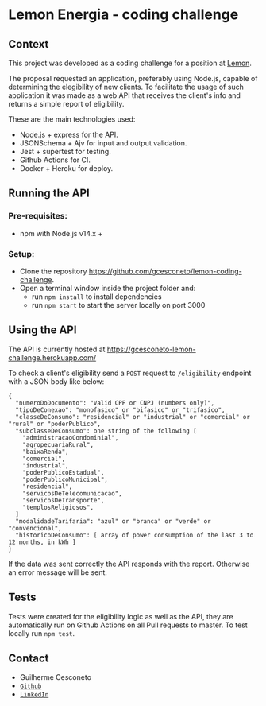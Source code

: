 # Lemon Energia - coding challenge

## Context

This project was developed as a coding challenge for a position at [Lemon](https://www.energialemon.com.br/).

The proposal requested an application, preferably using Node.js, capable of determining the elegibility of new clients. To facilitate the usage of such application it was made as a web API that receives the client's info and returns a simple report of eligibility.


These are the main technologies used:
* Node.js + express for the API.
* JSONSchema + Ajv for input and output validation.
* Jest + supertest for testing.
* Github Actions for CI.
* Docker + Heroku for deploy.


## Running the API

### Pre-requisites:
* npm with Node.js v14.x +
### Setup:
* Clone the repository https://github.com/gcesconeto/lemon-coding-challenge.
* Open a terminal window inside the project folder and:
  * run `npm install` to install dependencies
  * run `npm start` to start the server locally on port 3000

## Using the API

The API is currently hosted at https://gcesconeto-lemon-challenge.herokuapp.com/

To check a client's eligibility send a `POST` request to `/eligibility` endpoint with a JSON body like below:

```
{
  "numeroDoDocumento": "Valid CPF or CNPJ (numbers only)",
  "tipoDeConexao": "monofasico" or "bifasico" or "trifasico",
  "classeDeConsumo": "residencial" or "industrial" or "comercial" or "rural" or "poderPublico",
  "subclasseDeConsumo": one string of the following [
    "administracaoCondominial",
    "agropecuariaRural",
    "baixaRenda",
    "comercial",
    "industrial",
    "poderPublicoEstadual",
    "poderPublicoMunicipal",
    "residencial",
    "servicosDeTelecomunicacao",
    "servicosDeTransporte",
    "templosReligiosos",
  ]
  "modalidadeTarifaria": "azul" or "branca" or "verde" or "convencional",
  "historicoDeConsumo": [ array of power consumption of the last 3 to 12 months, in kWh ]
}
```
If the data was sent correctly the API responds with the report. Otherwise an error message will be sent.

## Tests

Tests were created for the eligibility logic as well as the API, they are automatically run on Github Actions on all Pull requests to master. To test locally run `npm test`.


## Contact

* Guilherme Cesconeto
* [`Github`](https://github.com/gcesconeto)
* [`LinkedIn`](https://www.linkedin.com/in/cesconeto/)
